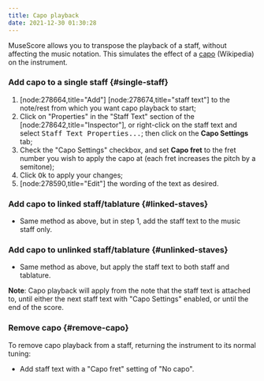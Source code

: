 ```yaml
---
title: Capo playback
date: 2021-12-30 01:30:28
---
```

MuseScore allows you to transpose the playback of a staff, without affecting the music notation. This simulates the effect of a [capo](https://en.wikipedia.org/wiki/Capo) (Wikipedia) on the instrument.

### Add capo to a single staff {#single-staff}

1. [node:278664,title="Add"] [node:278674,title="staff text"] to the note/rest from which you want capo playback to start;
2. Click on "Properties" in the "Staff Text" section of the [node:278642,title="Inspector"], or right-click on the staff text and  select <samp class="menu">Staff Text Properties...</samp>; then click on the __Capo Settings__ tab;
3. Check the "Capo Settings" checkbox, and set __Capo fret__ to the fret number you wish to apply the capo at (each fret increases the pitch by a semitone);
4. Click <kbd><samp class="button">Ok</samp></kbd> to apply your changes;
5. [node:278590,title="Edit"] the wording of the text as desired.

### Add capo to linked staff/tablature {#linked-staves}

* Same method as above, but in step 1, add the staff text to the music staff only.

### Add capo to unlinked staff/tablature {#unlinked-staves}

* Same method as above, but apply the staff text to both staff and tablature.

__Note__: Capo playback will apply from the note that the staff text is attached to, until either the next staff text with "Capo Settings" enabled, or until the end of the score.

### Remove capo {#remove-capo}

To remove capo playback from a staff, returning the instrument to its normal tuning:

* Add staff text with a "Capo fret" setting of "No capo".